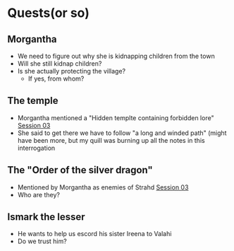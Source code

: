# Quests(or so)
## Morgantha
- We need to figure out why she is kidnapping children from the town
- Will she still kidnap children?
- Is she actually protecting the village?
    - If yes, from whom?

## The temple
- Morgantha mentioned a "Hidden templte containing forbidden lore" [Session 03](Sessions/Session03.md)
- She said to get there we have to follow "a long and winded path" (might have been more, but my quill was burning up all the notes in this interrogation

## The "Order of the silver dragon"
- Mentioned by Morgantha as enemies of Strahd [Session 03](Sessions/Session03.md)
- Who are they?

## Ismark the lesser
- He wants to help us escord his sister Ireena to Valahi
- Do we trust him?

